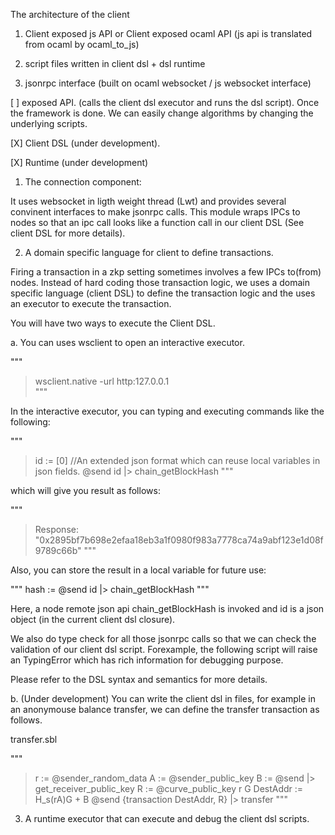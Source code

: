 The architecture of the client

1. Client exposed js API or Client exposed ocaml API (js api is translated from ocaml by ocaml_to_js)

2. script files written in client dsl + dsl runtime

3. jsonrpc interface (built on ocaml websocket / js websocket interface)

[ ] exposed API. (calls the client dsl executor and runs the dsl script).
Once the framework is done. We can easily change algorithms by changing the underlying scripts.
 
[X] Client DSL (under development).

[X] Runtime (under development)

1. The connection component:

It uses websocket in ligth weight thread (Lwt) and provides several convinent interfaces to make jsonrpc calls. This module wraps IPCs to nodes so that an ipc call looks like a function call in our client DSL (See client DSL for more details). 

2. A domain specific language for client to define transactions.

Firing a transaction in a zkp setting sometimes involves a few IPCs to(from) nodes. Instead of hard coding those transaction logic, we uses a domain specific language (client DSL) to define the transaction logic and the uses an executor to execute the transaction.

You will have two ways to execute the Client DSL.

a. You can uses wsclient to open an interactive executor.

"""
> wsclient.native -url http:127.0.0.1  
"""

In the interactive executor, you can typing and executing commands like the following:

"""
> id := [0] //An extended json format which can reuse local variables in json fields.
> @send id |> chain_getBlockHash
"""

which will give you result as follows:

"""
> Response: "0x2895bf7b698e2efaa18eb3a1f0980f983a7778ca74a9abf123e1d08f9789c66b"
"""

Also, you can store the result in a local variable for future use:

"""
hash := @send id |> chain_getBlockHash
"""

Here, a node remote json api chain_getBlockHash is invoked and id is a json object (in the current client dsl closure).

We also do type check for all those jsonrpc calls so that we can check the validation of our client dsl script. Forexample, the following script will raise an TypingError which has rich information for debugging purpose.

Please refer to the DSL syntax and semantics for more details.

b. (Under development) You can write the client dsl in files, for example in an anonymouse balance transfer, we can define the transfer transaction as follows.

transfer.sbl

"""
> r := @sender_random_data
> A := @sender_public_key
> B := @send |> get_receiver_public_key
> R := @curve_public_key r G
> DestAddr := H_s(rA)G + B
> @send {transaction DestAddr, R} |> transfer
"""

3. A runtime executor that can execute and debug the client dsl scripts. 
